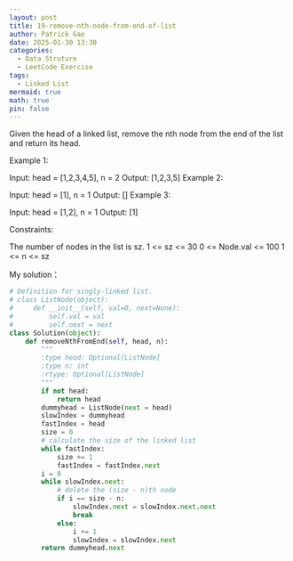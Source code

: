 ```yaml
---
layout: post
title: 19-remove-nth-node-from-end-of-list
author: Patrick Gao
date: 2025-01-30 13:30
categories:
  - Data Struture
  - LeetCode Exercise
tags:
  - Linked List
mermaid: true
math: true
pin: false
---
```

Given the head of a linked list, remove the nth node from the end of the list and return its head.

 

Example 1:


Input: head = [1,2,3,4,5], n = 2
Output: [1,2,3,5]
Example 2:

Input: head = [1], n = 1
Output: []
Example 3:

Input: head = [1,2], n = 1
Output: [1]
 

Constraints:

The number of nodes in the list is sz.
1 <= sz <= 30
0 <= Node.val <= 100
1 <= n <= sz

 


 


My solution：

```python
# Definition for singly-linked list.
# class ListNode(object):
#     def __init__(self, val=0, next=None):
#         self.val = val
#         self.next = next
class Solution(object):
    def removeNthFromEnd(self, head, n):
        """
        :type head: Optional[ListNode]
        :type n: int
        :rtype: Optional[ListNode]
        """
        if not head:
            return head
        dummyhead = ListNode(next = head)
        slowIndex = dummyhead
        fastIndex = head
        size = 0
        # calculate the size of the linked list
        while fastIndex:
            size += 1
            fastIndex = fastIndex.next
        i = 0
        while slowIndex.next:
            # delete the (size - n)th node 
            if i == size - n:
                slowIndex.next = slowIndex.next.next
                break
            else:
                i += 1
                slowIndex = slowIndex.next
        return dummyhead.next
        
```